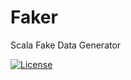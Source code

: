 # Faker

Scala Fake Data Generator 

[![License](https://img.shields.io/github/license/mashape/apistatus.svg)](https://github.com/stevenchen3/faker/blob/master/LICENSE)
